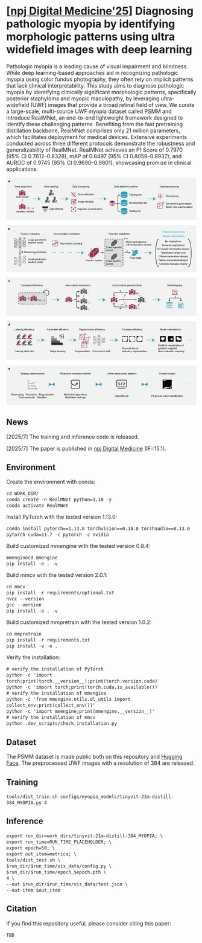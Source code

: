 # [[npj Digital Medicine'25](10.1038/s41746-025-01849-y)] Diagnosing pathologic myopia by identifying morphologic patterns using ultra widefield images with deep learning

Pathologic myopia is a leading cause of visual impairment and blindness. While deep learning-based approaches aid in recognizing pathologic myopia using color fundus photography, they often rely on implicit patterns that lack clinical interpretability. This study aims to diagnose pathologic myopia by identifying clinically significant morphologic patterns, specifically posterior staphyloma and myopic maculopathy, by leveraging ultra-widefield (UWF) images that provide a broad retinal field of view. We curate a large-scale, multi-source UWF myopia dataset called PSMM and introduce RealMNet, an end-to-end lightweight framework designed to identify these challenging patterns. Benefiting from the fast pretraining distillation backbone, RealMNet comprises only 21 million parameters, which facilitates deployment for medical devices. Extensive experiments conducted across three different protocols demonstrate the robustness and generalizability of RealMNet. RealMNet achieves an F1 Score of 0.7970 (95% CI 0.7612–0.8328), mAP of 0.8497 (95% CI 0.8058–0.8937), and AUROC of 0.9745 (95% CI 0.9690–0.9801), showcasing promise in clinical applications.

![overview](assets/overview.png)

## News

[2025/7] The training and inference code is released.

[2025/7] The paper is published in [npj Digital Medicine](10.1038/s41746-025-01849-y) (IF=15.1).

## Environment

Create the environment with conda:

```shell
cd WORK_DIR/
conda create -n RealMNet python=3.10 -y
conda activate RealMNet
```

Install PyTorch with the tested version 1.13.0:

```shell
conda install pytorch==1.13.0 torchvision==0.14.0 torchaudio==0.13.0 pytorch-cuda=11.7 -c pytorch -c nvidia
```

Build customized mmengine with the tested version 0.8.4:

```shell
mmenginecd mmengine
pip install -e . -v
```

Build mmcv with the tested version 2.0.1:

```shell
cd mmcv
pip install -r requirements/optional.txt
nvcc --version
gcc --version
pip install -e . -v
```

Build customized mmpretrain with the tested version 1.0.2:

```shell
cd mmpretrain
pip install -r requirements.txt
pip install -v -e .
```

Verify the installation:

```shell
# verify the installation of PyTorch
python -c 'import torch;print(torch.__version__);print(torch.version.cuda)'
python -c 'import torch;print(torch.cuda.is_available())'
# verify the installation of mmengine
python -c 'from mmengine.utils.dl_utils import collect_env;print(collect_env())'
python -c 'import mmengine;print(mmengine.__version__)'
# verify the installation of mmcv
python .dev_scripts/check_installation.py
```

## Dataset

The PSMM dataset is made public both on this repository and [Hugging Face](https://huggingface.co/datasets/yo3nglau/PSMM). The preprocessed UWF images with a resolution of 384 are released.

## Training

```shell
tools/dist_train.sh configs/myopia_models/tinyvit-21m-distill-384_MYOPIA.py 4
```

## Inference

```shell
export run_dir=work_dirs/tinyvit-21m-distill-384_MYOPIA; \
export run_time=RUN_TIME_PLACEHOLDER; \
export epoch=50; \
export out_item=metrics; \
tools/dist_test.sh \
$run_dir/$run_time/vis_data/config.py \
$run_dir/$run_time/epoch_$epoch.pth \
4 \
--out $run_dir/$run_time/vis_data/test.json \
--out-item $out_item
```

## Citation

If you find this repository useful, please consider citing this paper:

```
TBD
```

